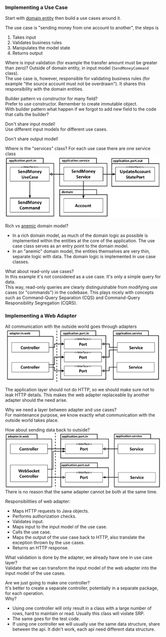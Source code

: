 ### Implementing a Use Case

Start with [domain entity](https://github.com/bluething/cleanarchitecture/blob/main/hexagonalarchitecture/codekata/buckpal/application/src/main/java/io/github/bluething/cleanarchitecture/hexagonalarchitecture/buckpal/application/domain/Account.java) then build a use cases around it.

The use case is "sending money from one account to another", the steps is  
1. Takes input  
2. Validates business rules  
3. Manipulates the model state  
4. Returns output

Where is input validation (for example the transfer amount must be greater than zero)? Outside of domain entity, in input model (`SendMoneyCommand` class).  
The use case is, however, responsible for validating business rules (for example "the source account must not be overdrawn"). It shares this responsibility with the domain entities.

Builder pattern vs constructor for many field?  
Prefer to use constructor. Remember to create immutable object.  
With builder pattern what happen if we forgot to add new field to the code that calls the builder?

Don't share input model!  
Use different input models for different use cases.

Don't share output model!

Where is the "services" class? For each use case there are one service class  
![ervice class](https://github.com/bluething/cleanarchitecture/blob/main/images/buckpaldomaindiagram.png?raw=true)

Rich vs [anemic](https://martinfowler.com/bliki/AnemicDomainModel.html) domain model?  
- In a rich domain model, as much of the domain logic as possible is implemented within the entities at the core of the application. The use case class serves as an entry point to the domain model.
- In an "anemic" domain model, the entities themselves are very thin, separate logic with data. The domain logic is implemented in use case classes.

What about read-only use cases?  
In this example it's not considered as a use case. It's only a simple query for data.  
This way, read-only queries are clearly distinguishable from modifying use cases (or "commands") in the codebase. This plays nicely with concepts such as Command-Query Separation (CQS) and Command-Query Responsibility Segregation (CQRS).

### Implementing a Web Adapter

All communication with the outside world goes through adapters  
![dip adapter](https://github.com/bluething/cleanarchitecture/blob/main/images/dipadapter.png?raw=true)

The application layer should not do HTTP, so we should make sure not to leak HTTP details. This makes the web adapter replaceable by another adapter should the need arise.

Why we need a layer between adapter and use cases?  
For maintenance purpose, we know exactly what communication with the outside world takes place.

How about sending data back to outside?  
![output port](https://github.com/bluething/cleanarchitecture/blob/main/images/outputport.png?raw=true)  
There is no reason that the same adapter cannot be both at the same time.

Responsibilities of web adapter:  
- Maps HTTP requests to Java objects.  
- Performs authorization checks.  
- Validates input.  
- Maps input to the input model of the use case.  
- Calls the use case.  
- Maps the output of the use case back to HTTP, also translate the exception thrown by the use cases.  
- Returns an HTTP response.

What validation is done by the adapter, we already have one in use case layer?  
Validate that we can transform the input model of the web adapter into the input model of the use cases.

Are we just going to make one controller?  
It's better to create a separate controller, potentially in a separate package, for each operation.  
Why?  
- Using one controller will only result in a class with a large number of rows, hard to maintain or read. Usually this class will violate SRP.  
- The same goes for the test code.  
- If using one controller we will usually use the same data structure, share between the api. It didn't work, each api need different data structure.